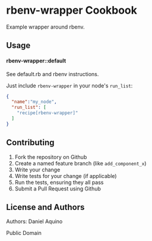 rbenv-wrapper Cookbook
====================
Example wrapper around rbenv.

Usage
-----
#### rbenv-wrapper::default

See default.rb and rbenv instructions.

Just include `rbenv-wrapper` in your node's `run_list`:

```json
{
  "name":"my_node",
  "run_list": [
    "recipe[rbenv-wrapper]"
  ]
}
```

Contributing
------------
1. Fork the repository on Github
2. Create a named feature branch (like `add_component_x`)
3. Write your change
4. Write tests for your change (if applicable)
5. Run the tests, ensuring they all pass
6. Submit a Pull Request using Github

License and Authors
-------------------
Authors: Daniel Aquino

Public Domain
